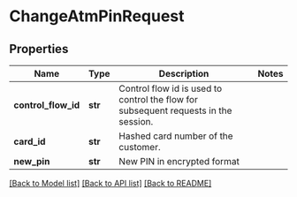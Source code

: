 # ChangeAtmPinRequest

## Properties
Name | Type | Description | Notes
------------ | ------------- | ------------- | -------------
**control_flow_id** | **str** | Control flow id is used to control the flow for subsequent requests in the session. | 
**card_id** | **str** | Hashed card number of the customer. | 
**new_pin** | **str** | New PIN in encrypted format | 

[[Back to Model list]](../README.md#documentation-for-models) [[Back to API list]](../README.md#documentation-for-api-endpoints) [[Back to README]](../README.md)

